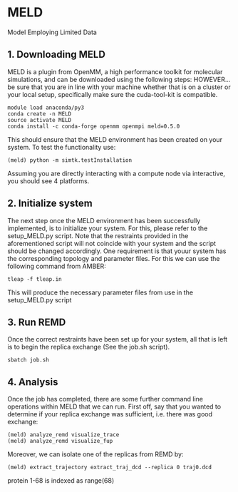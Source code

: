 # MELD
Model Employing Limited Data
## 1. Downloading MELD

MELD is a plugin from OpenMM, a high performance toolkit for molecular simulations, and can be downloaded using the following steps: 
HOWEVER... be sure that you are in line with your machine whether that is on a cluster or your local setup, specifically make sure the cuda-tool-kit is compatible. 
```
module load anaconda/py3 
conda create -n MELD 
source activate MELD
conda install -c conda-forge openmm openmpi meld=0.5.0
```
This should ensure that the MELD environment has been created on your system. To test the functionality use: 
```
(meld) python -m simtk.testInstallation
```
Assuming you are directly interacting with a compute node via interactive, you should see 4 platforms.

## 2. Initialize system

The next step once the MELD environment has been successfully implemented, is to initialize your system. For this, please refer to the setup_MELD.py script. 
Note that the restraints provided in the aforementioned script will not coincide with your system and the script should be changed accordingly. One requirement is that youur system has the corresponding topology and parameter files. For this we can use the following command from AMBER:
```
tleap -f tleap.in
```
This will produce the necessary parameter files from use in the setup_MELD.py script

## 3. Run REMD

Once the correct restraints have been set up for your system, all that is left is to begin the replica exchange (See the job.sh script).
```
sbatch job.sh
```
## 4. Analysis

Once the job has completed, there are some further command line operations within MELD that we can run. First off, say that you wanted to determine if your replica exchange was sufficient, i.e. there was good exchange: 
```
(meld) analyze_remd visualize_trace 
(meld) analyze_remd visualize_fup
```
Moreover, we can isolate one of the replicas from REMD by: 
```
(meld) extract_trajectory extract_traj_dcd --replica 0 traj0.dcd 
```
protein 1-68 is indexed as range(68)
